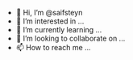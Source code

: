 - 👋 Hi, I’m @saifsteyn
- 👀 I’m interested in ...
- 🌱 I’m currently learning ...
- 💞️ I’m looking to collaborate on ...
- 📫 How to reach me ...

<!---
saifsteyn/saifsteyn is a ✨ special ✨ repository because its `README.md` (this file) appears on your GitHub profile.
You can click the Preview link to take a look at your changes.
--->
